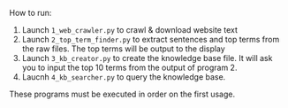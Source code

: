 How to run:
1) Launch `1_web_crawler.py` to crawl & download website text
2) Launch `2_top_term_finder.py` to extract sentences and top terms from the raw files. The top terms will be output to the display
3) Launch `3_kb_creator.py` to create the knowledge base file. It will ask you to input the top 10 terms from the output of program 2.
4) Laucnh `4_kb_searcher.py` to query the knowledge base.

These programs must be executed in order on the first usage.